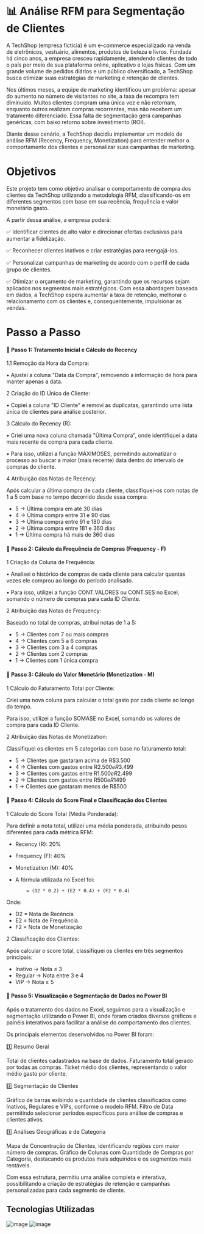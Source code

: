 
# 📊 Análise RFM para Segmentação de Clientes


A TechShop (empresa fictícia) é um e-commerce especializado na venda de eletrônicos, vestuário, alimentos, produtos de beleza e livros. Fundada há cinco anos, a empresa cresceu rapidamente, atendendo clientes de todo o país por meio de sua plataforma online, aplicativo e lojas físicas. Com um grande volume de pedidos diários e um público diversificado, a TechShop busca otimizar suas estratégias de marketing e retenção de clientes.

Nos últimos meses, a equipe de marketing identificou um problema: apesar do aumento no número de visitantes no site, a taxa de recompra tem diminuído. Muitos clientes compram uma única vez e não retornam, enquanto outros realizam compras recorrentes, mas não recebem um tratamento diferenciado. Essa falta de segmentação gera campanhas genéricas, com baixo retorno sobre investimento (ROI).

Diante desse cenário, a TechShop decidiu implementar um modelo de análise RFM (Recency, Frequency, Monetization) para entender melhor o comportamento dos clientes e personalizar suas campanhas de marketing.

# Objetivos

Este projeto tem como objetivo analisar o comportamento de compra dos clientes da TechShop utilizando a metodologia RFM, classificando-os em diferentes segmentos com base em sua recência, frequência e valor monetário gasto.

A partir dessa análise, a empresa poderá:

✅ Identificar clientes de alto valor e direcionar ofertas exclusivas para aumentar a fidelização.

✅ Reconhecer clientes inativos e criar estratégias para reengajá-los.

✅ Personalizar campanhas de marketing de acordo com o perfil de cada grupo de clientes.

✅ Otimizar o orçamento de marketing, garantindo que os recursos sejam aplicados nos segmentos mais estratégicos.
Com essa abordagem baseada em dados, a TechShop espera aumentar a taxa de retenção, melhorar o relacionamento com os clientes e, consequentemente, impulsionar as vendas.

# Passo a Passo 

#### 📌 Passo 1: Tratamento Inicial e Cálculo do Recency

1️.1 Remoção da Hora da Compra:

•	Ajustei a coluna "Data da Compra", removendo a informação de hora para manter apenas a data.

2️ Criação do ID Único de Cliente:

•	Copiei a coluna "ID Cliente" e removi as duplicatas, garantindo uma lista única de clientes para análise posterior.

3️ Cálculo do Recency (R):

•	Criei uma nova coluna chamada "Última Compra", onde identifiquei a data mais recente de compra para cada cliente.

•	Para isso, utilizei a função MÁXIMOSES, permitindo automatizar o processo ao buscar a maior (mais recente) data dentro do intervalo de compras do cliente.

4️ Atribuição das Notas de Recency:

Após calcular a última compra de cada cliente, classifiquei-os com notas de 1 a 5 com base no tempo decorrido desde essa compra:

*	5 → Última compra em até 30 dias
*	4 → Última compra entre 31 e 90 dias
*	3 → Última compra entre 91 e 180 dias
*	2 → Última compra entre 181 e 360 dias
*	1 → Última compra há mais de 360 dias


#### 📌 Passo 2: Cálculo da Frequência de Compras (Frequency - F)

1️ Criação da Coluna de Frequência:

•	Analisei o histórico de compras de cada cliente para calcular quantas vezes ele comprou ao longo do período analisado.

•	Para isso, utilizei a função CONT.VALORES ou CONT.SES no Excel, somando o número de compras para cada ID Cliente.

2️ Atribuição das Notas de Frequency:

Baseado no total de compras, atribuí notas de 1 a 5:

*	5 → Clientes com 7 ou mais compras
*	4 → Clientes com 5 a 6 compras
*	3 → Clientes com 3 a 4 compras
*	2 → Clientes com 2 compras
*	1 → Clientes com 1 única compra

#### 📌 Passo 3: Cálculo do Valor Monetário (Monetization - M)

1️ Cálculo do Faturamento Total por Cliente:

Criei uma nova coluna para calcular o total gasto por cada cliente ao longo do tempo.

Para isso, utilizei a função SOMASE no Excel, somando os valores de compra para cada ID Cliente.

2️ Atribuição das Notas de Monetization:

Classifiquei os clientes em 5 categorias com base no faturamento total:

*	5 → Clientes que gastaram acima de R$3.500
*	4 → Clientes com gastos entre R$2.500 e R$3.499
*	3 → Clientes com gastos entre R$1.500 e R$2.499
*	2 → Clientes com gastos entre R$500 e R$1499
*	1 → Clientes que gastaram menos de R$500

#### 📌 Passo 4: Cálculo do Score Final e Classificação dos Clientes

1️ Cálculo do Score Total (Média Ponderada):

Para definir a nota total, utilizei uma média ponderada, atribuindo pesos diferentes para cada métrica RFM:

*	Recency (R): 20%
*	Frequency (F): 40%
*	Monetization (M): 40%
*	A fórmula utilizada no Excel foi:
    
            = (D2 * 0.2) + (E2 * 0.4) + (F2 * 0.4)

Onde:

*	D2 = Nota de Recência
*	E2 = Nota de Frequência
*	F2 = Nota de Monetização

2️ Classificação dos Clientes:

Após calcular o score total, classifiquei os clientes em três segmentos principais:
*	Inativo → Nota ≤ 3
*	Regular → Nota entre 3 e 4
*	VIP → Nota ≥ 5



#### 📌 Passo 5: Visualização e Segmentação de Dados no Power BI

Após o tratamento dos dados no Excel, seguimos para a visualização e segmentação utilizando o Power BI, onde foram criados diversos gráficos e painéis interativos para facilitar a análise do comportamento dos clientes.

Os principais elementos desenvolvidos no Power BI foram:

1️⃣ Resumo Geral

Total de clientes cadastrados na base de dados.
Faturamento total gerado por todas as compras.
Ticket médio dos clientes, representando o valor médio gasto por cliente.

2️⃣ Segmentação de Clientes

Gráfico de barras exibindo a quantidade de clientes classificados como Inativos, Regulares e VIPs, conforme o modelo RFM.
Filtro de Data permitindo selecionar períodos específicos para análise de compras e clientes ativos.

3️⃣ Análises Geográficas e de Categoria

Mapa de Concentração de Clientes, identificando regiões com maior número de compras.
Gráfico de Colunas com Quantidade de Compras por Categoria, destacando os produtos mais adquiridos e os segmentos mais rentáveis.

Com essa estrutura, permitiu uma análise completa e interativa, possibilitando a criação de estratégias de retenção e campanhas personalizadas para cada segmento de cliente.
## Tecnologias Utilizadas


![image](https://img.shields.io/badge/Microsoft_Excel-217346?style=for-the-badge&logo=microsoft-excel&logoColor=white)
![image](https://img.shields.io/badge/PowerBI-F2C811?style=for-the-badge&logo=Power%20BI&logoColor=white)
